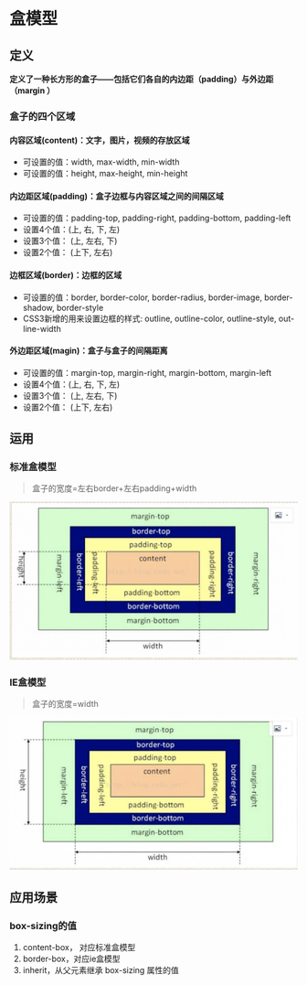 # 盒模型

## 定义

**定义了一种长方形的盒子——包括它们各自的内边距（padding）与外边距（margin ）**

### 盒子的四个区域

#### 内容区域(content)：文字，图片，视频的存放区域
- 可设置的值：width, max-width, min-width
- 可设置的值：height, max-height, min-height

####  内边距区域(padding)：盒子边框与内容区域之间的间隔区域

- 可设置的值：padding-top, padding-right, padding-bottom, padding-left
- 设置4个值：(上, 右, 下, 左)
- 设置3个值： (上, 左右, 下)
- 设置2个值： (上下, 左右)

####  边框区域(border)：边框的区域
- 可设置的值：border, border-color, border-radius, border-image, border-shadow, border-style
- CSS3新增的用来设置边框的样式: outline, outline-color, outline-style, out-line-width

####  外边距区域(magin)：盒子与盒子的间隔距离

- 可设置的值：margin-top, margin-right, margin-bottom, margin-left
- 设置4个值：(上, 右, 下, 左)
- 设置3个值： (上, 左右, 下)
- 设置2个值： (上下, 左右)

## 运用

### 标准盒模型

> 盒子的宽度=左右border+左右padding+width

![avatar](./images/standard.png)

### IE盒模型

> 盒子的宽度=width

![avatar](./images/ie.png)

## 应用场景

### box-sizing的值

1. content-box， 对应标准盒模型
2. border-box，对应ie盒模型
3. inherit，从父元素继承 box-sizing 属性的值

